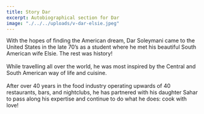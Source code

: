 ```yaml
---
title: Story Dar
excerpt: Autobiographical section for Dar
image: "./../../uploads/v-dar-elsie.jpeg"
---
```

With the hopes of finding the American dream, Dar Soleymani came to the United States in the late 70’s as a student where he met his beautiful South American wife Elsie.  The rest was history! <br> <br> While travelling all over the world, he was most inspired by the Central and South American way of life and cuisine. <br> <br> After over 40 years in the food industry operating upwards of 40 restaurants, bars, and nightclubs, he has partnered with his daughter Sahar to pass along his expertise and continue to do what he does:  cook with love!